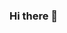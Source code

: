 ### Hi there 👋

<!--
**BooST666666/BooST666666** is a ✨ _special_ ✨ repository because its `README.md` (this file) appears on your GitHub profile.

Here are some ideas to get you started:

JUST SO SO
个人bug存放库

